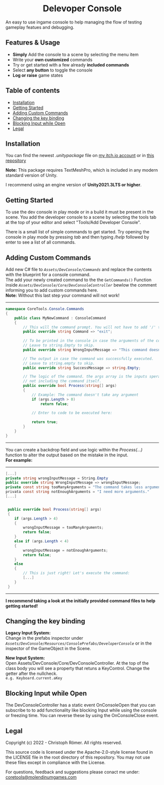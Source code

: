 
<h1 style="text-align:center;">Delevoper Console</h1>

<p>An easy to use ingame console to help managing the flow of testing gameplay featues and debugging.
<br>

## Features & Usage
- **Simply** Add the console to a scene by selecting the menu item
- Write your **own customized** commands
- Try or get started with a few already **included commands**
- Select **any button** to toggle the console
- **Log or raise** game states

## Table of contents
- <a href="#Installation">Installation</a>
- <a href="#Getting-Started">Getting Started</a>
- <a href="#Adding-Custom-Commands">Adding Custom Commands</a>
- <a href="#Changing-The-Key-Binding">Changing the key binding</a>
- <a href="#Blocking-Input-while-Open">Blocking Input while Open</a>
- <a href="#Legal">Legal</a>


## Installation

You can find the newest _.unitypackage_ file on [my itch.io account](https://molendinumgames.itch.io/) or in [this repository](https://github.com/MolendinumGames/UnityCoreTools/tree/main/Assets/DevConsole)

**Note:** This package requires TextMeshPro, which is included in any modern standard version of Unity.

I recommend using an engine version of **Unity2021.3LTS or higher**.

## Getting Started
To use the dev console in play mode or in a build it must be present in the scene.
You add the developer console to a scene by selecting the tools tab at the top of
your editor and select "Tools/Add Developer Console".<p>
There is a small list of simple commands to get started. Try opening the console in play mode by pressing _tab_ and then typing _/help_ followed by enter to see a list of all commands.

## Adding Custom Commands
Add new C# file to _`Assets/DevConsole/Commands`_ and replace the contents with the blueprint for a console command.<br>
The add your newly created command to the the `GetCommands()` Function inside _`Assets/DevConsole/Core/DevConsoleController`_ bewlow the comment informing you to add custom commands here.<br>
**Note:** Without this last step your command will not work!

<hr>

```csharp
namespace CoreTools.Console.Commands
{
    public class MyNewCommand : ConsoleCommand
    {
        // This will the command prompt. You will not have to add '/' to the string.
        public override string Command => "exit";
        
        // To be printed in the console in case the arguments of the command are wrong
        // Leave to string.Empty to skip.
        public override string WrongInputMessage => "This command doesn't take any inputs";

        // The output in case the command was successfully executed.
        // Leave to string.empty to skip.
        public override string SuccessMessage => string.Empty;

        // The logic of the command. the args array is the inputs sperated by space
        // not including the command itself.
        public override bool Process(string[] args)
        {
            // Example: The command doesn't take any argument
            if (args.Length > 0)
                return false;
            
            // Enter to code to be executed here:
            
            return true;
        }
    }
}
```

<hr>

You can create a backdrop field and use logic within the _Process(...)_ function to alter the output based on the mistake in the input.<br>
<b>For example:</b>

<hr>

```csharp
[...]
private string wrongInputMessage = String.Empty
public override string WrongInputMessage => wrongInputMessage;
private const string tooManyArguments = "The command takes less arguments."
privata const string notEnoughArguments = "I need more arguments."
[...]


 public override bool Process(string[] args)
 {
    if (args.Length > 4)
    {
        wrongInputMessage = tooManyArguments;
        return false;
    }
    else if (args.Length < 4)
    {
        wrongInputMessage = notEnoughArguments;
        return false;
    }
    else
    {
        // This is just right! Let's execute the command:
        [...]
    }
 }
```

<hr>

<b>I recommend taking a look at the initially provided command files to help getting started!</b>

## Changing the key binding
**Legacy Input System:**<br>
Change in the prefabs inspector under
_`Assets/DevConsole/Resources/ConsolePrefabs/DeveloperConsole`_ or in the inspector of the GameObject in the Scene.

**New Input System:**<br>
Open Assets/DevConsole/Core/DevConsoleController.
At the top of the class body you will see a property that retuns a KeyControl. Change the getter after the nullcheck.<br>
`e.g. Keyboard.current.aKey`

## Blocking Input while Open
The DevConsoleController has a static event OnConsoleOpen that you can subscribe to
to add functionality like blocking Input while using the console or freezing time.
You can reverse these by using the OnConsoleClose event.

## Legal
Copyright (c) 2022 - Christoph Römer. All rights reserved. 

This source code is licensed under the Apache-2.0-style license found
in the LICENSE file in the root directory of this repository. 
You may not use these files except in compliance with the License.

For questions, feedback and suggestions please conact me under:
coretools@molendinumgames.com
